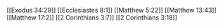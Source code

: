 [[Exodus 34:29]]
[[Ecclesiastes 8:1]]
[[Matthew 5:22]]
[[Matthew 13:43]]
[[Matthew 17:2]]
[[2 Corinthians 3:7]]
[[2 Corinthians 3:18]]
